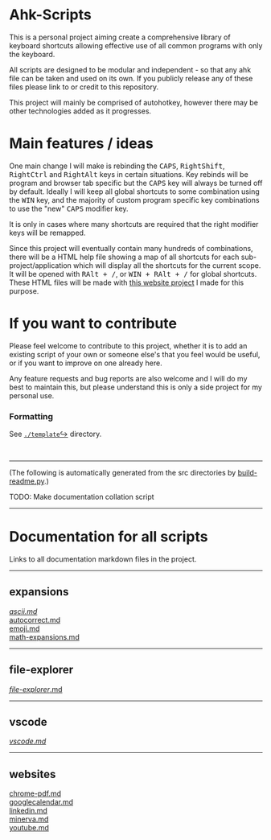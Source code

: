 # Ahk-Scripts

This is a personal project aiming create a comprehensive library of keyboard
shortcuts allowing effective use of all common programs with
only the keyboard.

All scripts are designed to be modular and independent - so that any ahk file can be taken and used on its own. If you publicly release any of these files please link to
or credit to this repository.  

This project will mainly be comprised of autohotkey, however there may be other
technologies added as it progresses.  


# Main features / ideas

One main change I will make is rebinding the <kbd>CAPS</kbd>, <kbd>RightShift</kbd>,
<kbd>RightCtrl</kbd> and <kbd>RightAlt</kbd> keys in certain situations.
Key rebinds will be program and browser tab specific but the <kbd>CAPS</kbd>
key will always be turned off by default.
Ideally I will keep all global shortcuts to some combination using the 
<kbd>WIN</kbd> key, and the majority of custom program specific key combinations
to use the "new" <kbd>CAPS</kbd> modifier key.  

It is only in cases where many shortcuts are required that the right modifier
keys will be remapped.  

Since this project will eventually contain many hundreds of combinations, there
will be a HTML help file showing a map of all shortcuts for each 
sub-project/application which will display all the shortcuts for the current scope.
It will be opened with <kbd>RAlt + /</kbd>, or <kbd>WIN + RAlt + /</kbd> for
global shortcuts.  
These HTML files will be made with [this website project]() I made for this purpose.  

# If you want to contribute

Please feel welcome to contribute to this project, whether it is to add an
existing script of your own or someone else's that you feel would be useful, 
or if you want to improve on one already here.  

Any feature requests and bug reports are also welcome and I will do my best to
maintain this, but please understand this is only a side project for my personal use.  
### Formatting
See [`./template`↪](./template) directory.  


&nbsp;


----
(The following is automatically generated from the src directories by 
[build-readme.py](./build-readme.py).)  

TODO: Make documentation collation script

----
<!-- PYTHON STOP -->
# Documentation for all scripts

Links to all documentation markdown files in the project.

---
## expansions
[*ascii.md*](./src/expansions/ascii.md)  
[autocorrect.md](./src/expansions/autocorrect.md)  
[emoji.md](./src/expansions/emoji.md)  
[math-expansions.md](./src/expansions/math-expansions.md)  

---
## file-explorer
[*file-explorer*.md](.src/file-explorer/file-explorer.md)  

---
## vscode
[*vscode.md*](./src/vscode.md)  

---
## websites
[chrome-pdf.md](./src/websites/chrome-pdf/chrome-pdf.md)  
[googlecalendar.md](./src/websites/googlecalendar/googlecalendar.md)  
[linkedin.md](./src/websites/linkedin/linkedin.md)  
[minerva.md](./src/websites/minerva/minerva.md)  
[youtube.md](./src/websites/youtube/youtube.md)  